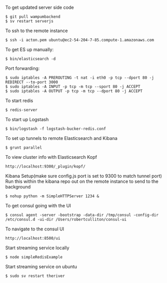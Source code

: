 To get updated server side code

    $ git pull wampumbackend
	$ sv restart serverjs

To ssh to the remote instance 

	$ ssh -i acton.pem ubuntu@ec2-54-204-7-85.compute-1.amazonaws.com

To get ES up manually:

    $ bin/elasticsearch -d

Port forwarding:

    $ sudo iptables -A PREROUTING -t nat -i eth0 -p tcp --dport 80 -j REDIRECT --to-port 3000
    $ sudo iptables -A INPUT -p tcp -m tcp --sport 80 -j ACCEPT
    $ sudo iptables -A OUTPUT -p tcp -m tcp --dport 80 -j ACCEPT

To start redis

    $ redis-server

To start up Logstash

    $ bin/logstash -f logstash-bucker-redis.conf

To set up tunnels to remote Elasticsearch and Kibana

    $ grunt parallel

To view cluster info with Elasticsearch Kopf

    http://localhost:9300/_plugin/kopf/

Kibana Setup(make sure config.js port is set to 9300 to match tunnel port)
Run this within the kibana repo out on the remote instance to send to the background

    $ nohup python -m SimpleHTTPServer 1234 &

To get consul going with the UI

    $ consul agent -server -bootstrap -data-dir /tmp/consul -config-dir /etc/consul.d -ui-dir /Users/robertculliton/consul-ui

To navigate to the consul UI

    http://localhost:8500/ui


Start streaming service locally

    $ node simpleRedisExample

Start streaming service on ubuntu

    $ sudo sv restart theriver
